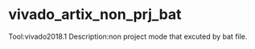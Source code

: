 # vivado_artix_non_prj_bat
Tool:vivado2018.1 
Description:non project mode that excuted by bat file.
